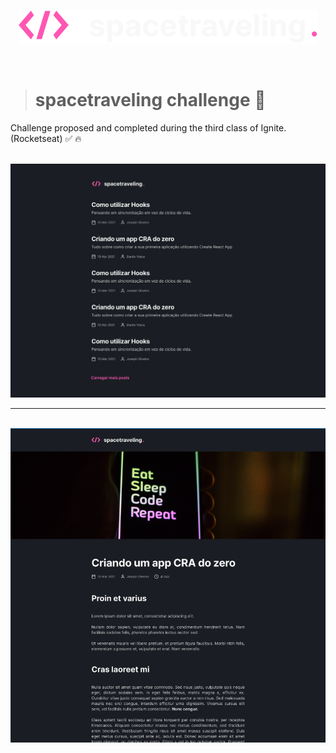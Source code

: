 <p align='center'><img src='./public/logo.svg'/></p>

<br>

> # spacetraveling challenge 🌌

<p> Challenge proposed and completed during the third class of Ignite. (Rocketseat) ✅ 🔥 </p>

<br>

<img src='./public/images/Home.png'>

<br>
<hr>
<br>

<img src='./public/images/post.png'>

